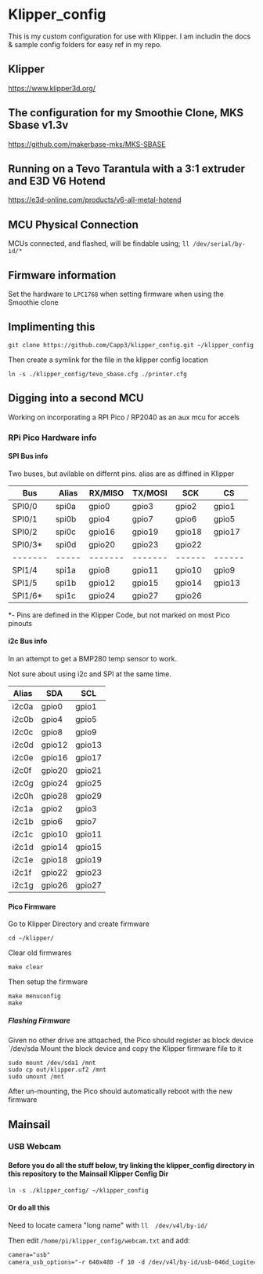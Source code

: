 # Klipper_config

This is my custom configuration for use with Klipper. I am includin the docs & sample config folders for easy ref in my repo.

## Klipper

<https://www.klipper3d.org/>

## The configuration for my Smoothie Clone, MKS Sbase v1.3v

<https://github.com/makerbase-mks/MKS-SBASE>

## Running on a Tevo Tarantula with a 3:1 extruder and E3D V6 Hotend

<https://e3d-online.com/products/v6-all-metal-hotend>

## MCU Physical Connection

MCUs connected, and flashed, will be findable using;
`ll /dev/serial/by-id/*`

## Firmware information

Set the hardware to `LPC1768` when setting firmware when using the Smoothie clone

## Implimenting this

`git clone https://github.com/Capp3/klipper_config.git ~/klipper_config`

Then create a symlink for the file in the klipper config location

`ln -s ./klipper_config/tevo_sbase.cfg ./printer.cfg`

## Digging into a second MCU

Working on incorporating a RPI Pico / RP2040 as an aux mcu for accels

### RPi Pico Hardware info

#### SPI Bus info

Two buses, but avilable on differnt pins. alias are as diffined in Klipper

| Bus     | Alias | RX/MISO | TX/MOSI | SCK    | CS     |
| ------- | ----- | ------- | ------- | ------ | ------ |
| SPI0/0  | spi0a | gpio0   | gpio3   | gpio2  | gpio1  |
| SPI0/1  | spi0b | gpio4   | gpio7   | gpio6  | gpio5  |
| SPI0/2  | spi0c | gpio16  | gpio19  | gpio18 | gpio17 |
| SPI0/3* | spi0d | gpio20  | gpio23  | gpio22 |        |
| ------- | ----- | ------- | ------- | ------ | ------ |
| SPI1/4  | spi1a | gpio8   | gpio11  | gpio10 | gpio9  |
| SPI1/5  | spi1b | gpio12  | gpio15  | gpio14 | gpio13 |
| SPI1/6* | spi1c | gpio24  | gpio27  | gpio26 |        |

*- Pins are defined in the Klipper Code, but not marked on most Pico pinouts

#### i2c Bus info

In an attempt to get a BMP280 temp sensor to work.

Not sure about using i2c and SPI at the same time. 

| Alias | SDA    | SCL   |
| ----- | -----  | ----- |
| i2c0a | gpio0  | gpio1 |
| i2c0b | gpio4  | gpio5 |
| i2c0c | gpio8  | gpio9 |
| i2c0d | gpio12 | gpio13 |
| i2c0e | gpio16 | gpio17 |
| i2c0f | gpio20 | gpio21 |
| i2c0g | gpio24 | gpio25 |
| i2c0h | gpio28 | gpio29 |
| i2c1a | gpio2  | gpio3 |
| i2c1b | gpio6  | gpio7 |
| i2c1c | gpio10 | gpio11 |
| i2c1d | gpio14 | gpio15 |
| i2c1e | gpio18 | gpio19 |
| i2c1f | gpio22 | gpio23 |
| i2c1g | gpio26 | gpio27 |

#### Pico Firmware

Go to Klipper Directory and create firmware

```
cd ~/klipper/
```

Clear old firmwares

```
make clear
```

Then setup the firmware

```
make menuconfig
make
```

##### Flashing Firmware

Given no other drive are attqached, the Pico should register as block device 
`/dev/sda
Mount the block device and copy the Klipper firmware file to it

```
sudo mount /dev/sda1 /mnt
sudo cp out/klipper.uf2 /mnt
sudo umount /mnt
```

After un-mounting, the Pico should automatically reboot with the new firmware

## Mainsail

### USB Webcam

#### Before you do all the stuff below, try linking the klipper_config directory in this repository to the Mainsail Klipper Config Dir

`ln -s ./klipper_config/ ~/klipper_config`

#### Or do all this

Need  to locate camera "long name" with
`ll  /dev/v4l/by-id/`

Then edit `/home/pi/klipper_config/webcam.txt` and add:

```txt
camera="usb"
camera_usb_options="-r 640x480 -f 10 -d /dev/v4l/by-id/usb-046d_Logitech_Webcam_C930e_C88D4AEE-video-index0
```
